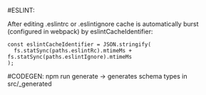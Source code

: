 #ESLINT:

After editing .eslintrc or .eslintignore cache is automatically burst (configured in webpack) by eslintCacheIdentifier:

```
const eslintCacheIdentifier = JSON.stringify(
  fs.statSync(paths.eslintRc).mtimeMs + fs.statSync(paths.eslintIgnore).mtimeMs
);
```

#CODEGEN:
npm run generate -> generates schema types in src/\_generated
